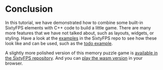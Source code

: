# Conclusion

In this tutorial, we have demonstrated how to combine some built-in SixtyFPS elements with C++ code to build a little
game. There are many more features that we have not talked about, such as layouts, widgets, or styling. Have a look
at the [examples](https://github.com/sixtyfpsui/sixtyfps/tree/master/examples) in the SixtyFPS repo to
see how these look like and can be used, such as the [todo example](https://github.com/sixtyfpsui/sixtyfps/tree/master/examples/todo).

A slightly more polished version of this memory puzzle game is [available in the SixtyFPS repository](
https://github.com/sixtyfpsui/sixtyfps/tree/master/examples/memory). And you can <a href="https://sixtyfps.io/demos/memory/" target="_blank">play the wasm version</a> in your browser.

